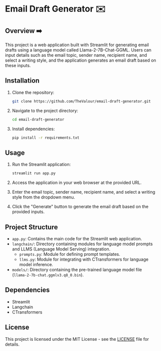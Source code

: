 # Email Draft Generator  ✉️

## Overview ➡️
This project is a web application built with Streamlit for generating email drafts using a language model called Llama-2-7B-Chat-GGML. Users can input details such as the email topic, sender name, recipient name, and select a writing style, and the application generates an email draft based on these inputs.

## Installation
1. Clone the repository:
    ```bash
    git clone https://github.com/TheValour/email-draft-generator.git
    ```

2. Navigate to the project directory:
    ```bash
    cd email-draft-generator
    ```

3. Install dependencies:
    ```bash
    pip install -r requirements.txt
    ```

## Usage
1. Run the Streamlit application:
    ```bash
    streamlit run app.py
    ```

2. Access the application in your web browser at the provided URL.

3. Enter the email topic, sender name, recipient name, and select a writing style from the dropdown menu.

4. Click the "Generate" button to generate the email draft based on the provided inputs.

## Project Structure
- `app.py`: Contains the main code for the Streamlit web application.
- `langchain/`: Directory containing modules for language model prompts and LLMS (Language Model Serving) integration.
  - `prompts.py`: Module for defining prompt templates.
  - `llms.py`: Module for integrating with CTransformers for language model inference.
- `models/`: Directory containing the pre-trained language model file (`llama-2-7b-chat.ggmlv3.q8_0.bin`).

## Dependencies
- Streamlit
- Langchain
- CTransformers

## License
This project is licensed under the MIT License - see the [LICENSE](LICENSE) file for details.

